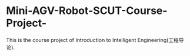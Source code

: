 # Mini-AGV-Robot-SCUT-Course-Project-
This is the course project of Introduction to  Intelligent Engineering(工程导论). 
